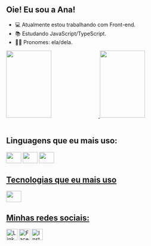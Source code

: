 ## Oie! Eu sou a Ana!

- 💻 Atualmente estou trabalhando com Front-end.
- 📚 Estudando JavaScript/TypeScript.
- 👩‍💻 Pronomes: ela/dela.

<div>
  <a href="https://github.com/anadognini">
    <img height="180cm" width="49%"
      src="https://github-readme-stats.vercel.app/api?username=anadognini&theme=midnight-purple&show_icons=true">
    <img height="180cm" width="49%"
      src="https://github-readme-stats.vercel.app/api/top-langs/?username=anadognini&layout=compact&theme=midnight-purple">
</div>

<div style="display: inline-block"><br>
  <h2>Linguagens que eu mais uso:</h2>
  <img height="30" width="40"
    src="https://cdn.jsdelivr.net/gh/devicons/devicon/icons/javascript/javascript-original.svg" />
  <img height="30" width="40" src="https://cdn.jsdelivr.net/gh/devicons/devicon/icons/css3/css3-original.svg" />
  <img height="30" width="40" src="https://cdn.jsdelivr.net/gh/devicons/devicon/icons/html5/html5-original.svg" />
</div>

<div>
  <h2>Tecnologias que eu mais uso</h2>
  <img height="30" width="40" src="https://cdn.jsdelivr.net/gh/devicons/devicon/icons/nodejs/nodejs-original.svg" />
</div>

<div>
  <h2>Minhas redes sociais: </h2>
  <a href="https://www.linkedin.com/in/ana-dognini-a9458320a/" target="_blank"><img height="30" width="30"
      src="https://cdn-icons-png.flaticon.com/512/1384/1384062.png" alt="Linkedin"
      target="_blank"></a>
  <a href="https://www.facebook.com/aanadognini/" target="_blank"><img height="30" width="30"
      src="https://cdn-icons-png.flaticon.com/512/2111/2111393.png" alt="Facebook" target="_blank"></a>
  <a href="https://www.instagram.com/anadognini/" target="_blank"><img height="30" width="30"
      src="https://cdn-icons-png.flaticon.com/512/174/174855.png" alt="Instagram" target="_blank"></a>
</div>
